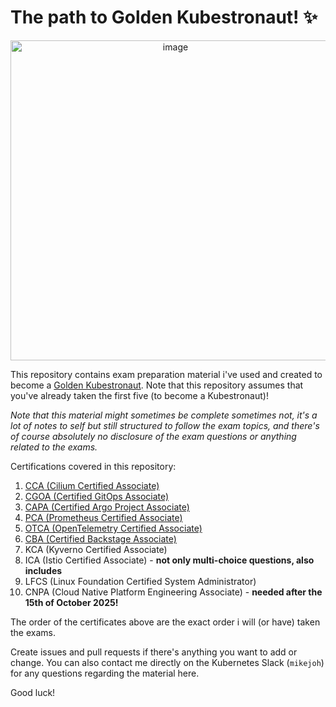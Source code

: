 # The path to Golden Kubestronaut! ✨

<p align="center">
<img width="512" height="512" alt="image" src="https://github.com/user-attachments/assets/7ce3b701-0fb7-4565-b5a1-acda87aa7bd4" />
</p>

This repository contains exam preparation material i've used and created to become a [Golden Kubestronaut](https://training.linuxfoundation.org/resources/kubestronaut-program/). Note that this repository assumes that you've already taken the first five (to become a Kubestronaut)!

_Note that this material might sometimes be complete sometimes not, it's a lot of notes to self but still structured to follow the exam topics, and there's of course absolutely no disclosure of the exam questions or anything related to the exams._

Certifications covered in this repository:

1. [CCA (Cilium Certified Associate)](CCA/README.md)
2. [CGOA (Certified GitOps Associate)](CGOA/README.md)
3. [CAPA (Certified Argo Project Associate)](CAPA/README.md)
4. [PCA (Prometheus Certified Associate)](PCA/README.md)
5. [OTCA (OpenTelemetry Certified Associate)](OTCA/README.md)
6. [CBA (Certified Backstage Associate)](CBA/README.md)
7. KCA (Kyverno Certified Associate)
8. ICA (Istio Certified Associate) - **not only multi-choice questions, also includes**
9. LFCS (Linux Foundation Certified System Administrator)
10. CNPA (Cloud Native Platform Engineering Associate) - **needed after the 15th of October 2025!**

The order of the certificates above are the exact order i will (or have) taken the exams.

Create issues and pull requests if there's anything you want to add or change. You can also contact me directly on the Kubernetes Slack (`mikejoh`) for any questions regarding the material here.

Good luck!
